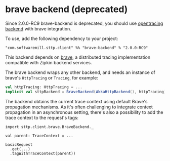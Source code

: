 # brave backend (deprecated)

Since 2.0.0-RC9 brave-backend is deprecated, you should use [opentracing backend](opentracing.html) with brave integration.

To use, add the following dependency to your project:

```
"com.softwaremill.sttp.client" %% "brave-backend" % "2.0.0-RC9"
```

This backend depends on [brave](https://github.com/openzipkin/brave), a distributed tracing implementation compatible with Zipkin backend services.

The brave backend wraps any other backend, and needs an instance of brave's `HttpTracing` or `Tracing`, for example:

```scala
val httpTracing: HttpTracing = ...
implicit val sttpBackend = BraveBackend(AkkaHttpBackend(), httpTracing)
```

The backend obtains the current trace context using default Brave's propagation mechanisms. As it's often challenging to integrate context propagation in an asynchronous setting, there's also a possibility to add the trace context to the request's tags:

```
import sttp.client.brave.BraveBackend._

val parent: TraceContext = ...

basicRequest
  .get(...)
  .tagWithTraceContext(parent))
```